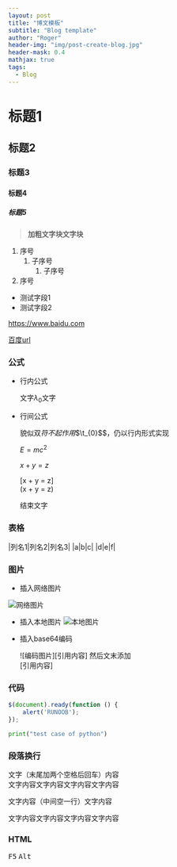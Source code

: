 ```yaml
---
layout: post
title: "博文模板"
subtitle: "Blog template"
author: "Roger"
header-img: "img/post-create-blog.jpg"
header-mask: 0.4
mathjax: true
tags:
  - Blog
---
```


# 标题1
## 标题2
### 标题3
#### 标题4
##### 标题5


> **加粗文字块文字块**

1. 序号
   1. 子序号
      1. 子序号
2. 序号




* 测试字段1
* 测试字段2

<https://www.baidu.com>

[百度url](https://www.baidu.com)

### 公式
- 行内公式

  文字$\lambda_{0}$文字

- 行间公式

  貌似双$符不起作用$$\t_{0}$$，仍以行内形式实现

  $E=mc^{2}$

  $x+y=z\tag{1.1}$

  \[x + y = z\]    
  \(x + y = z\)
  
  结束文字

### 表格

|列名1|列名2|列名3|
|a|b|c|
|d|e|f|

### 图片
* 插入网络图片

![网络图片](https://bkimg.cdn.bcebos.com/pic/3c6d55fbb2fb4316b81c19dd2ca4462309f7d312?x-bce-process=image/resize,m_lfit,w_268,limit_1/format,f_jpg)

* 插入本地图片
![本地图片](/img/404-bg.jpg)

* 插入base64编码
  
  ![编码图片][引用内容]
  然后文末添加  
  [引用内容]

### 代码
```javascript
$(document).ready(function () {
    alert('RUNOOB');
});
```

```python
print("test case of python")
```

### 段落换行

文字（末尾加两个空格后回车）内容  
文字内容文字内容文字内容文字内容

文字内容（中间空一行）文字内容

文字内容文字内容文字内容文字内容

### HTML
<kbd>F5</kbd> <kbd>Alt</kbd>
